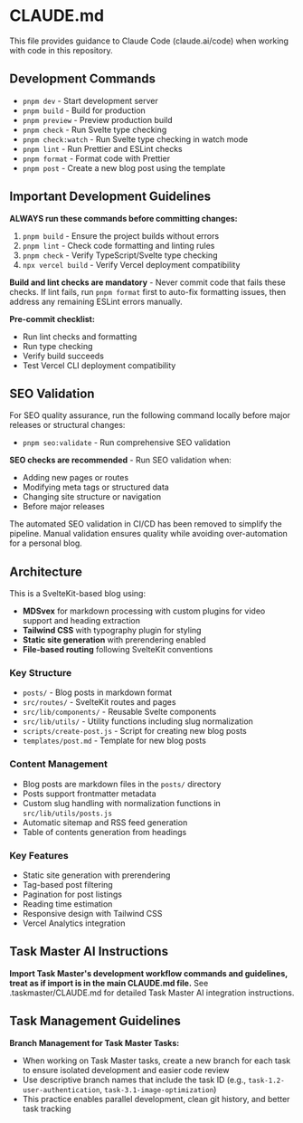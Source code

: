 # CLAUDE.md

This file provides guidance to Claude Code (claude.ai/code) when working with code in this repository.

## Development Commands

- `pnpm dev` - Start development server
- `pnpm build` - Build for production
- `pnpm preview` - Preview production build
- `pnpm check` - Run Svelte type checking
- `pnpm check:watch` - Run Svelte type checking in watch mode
- `pnpm lint` - Run Prettier and ESLint checks
- `pnpm format` - Format code with Prettier
- `pnpm post` - Create a new blog post using the template

## Important Development Guidelines

**ALWAYS run these commands before committing changes:**

1. `pnpm build` - Ensure the project builds without errors
2. `pnpm lint` - Check code formatting and linting rules
3. `pnpm check` - Verify TypeScript/Svelte type checking
4. `npx vercel build` - Verify Vercel deployment compatibility

**Build and lint checks are mandatory** - Never commit code that fails these checks. If lint fails, run `pnpm format` first to auto-fix formatting issues, then address any remaining ESLint errors manually.

**Pre-commit checklist:**

- Run lint checks and formatting
- Run type checking
- Verify build succeeds
- Test Vercel CLI deployment compatibility

## SEO Validation

For SEO quality assurance, run the following command locally before major releases or structural changes:

- `pnpm seo:validate` - Run comprehensive SEO validation

**SEO checks are recommended** - Run SEO validation when:

- Adding new pages or routes
- Modifying meta tags or structured data
- Changing site structure or navigation
- Before major releases

The automated SEO validation in CI/CD has been removed to simplify the pipeline. Manual validation ensures quality while avoiding over-automation for a personal blog.

## Architecture

This is a SvelteKit-based blog using:

- **MDSvex** for markdown processing with custom plugins for video support and heading extraction
- **Tailwind CSS** with typography plugin for styling
- **Static site generation** with prerendering enabled
- **File-based routing** following SvelteKit conventions

### Key Structure

- `posts/` - Blog posts in markdown format
- `src/routes/` - SvelteKit routes and pages
- `src/lib/components/` - Reusable Svelte components
- `src/lib/utils/` - Utility functions including slug normalization
- `scripts/create-post.js` - Script for creating new blog posts
- `templates/post.md` - Template for new blog posts

### Content Management

- Blog posts are markdown files in the `posts/` directory
- Posts support frontmatter metadata
- Custom slug handling with normalization functions in `src/lib/utils/posts.js`
- Automatic sitemap and RSS feed generation
- Table of contents generation from headings

### Key Features

- Static site generation with prerendering
- Tag-based post filtering
- Pagination for post listings
- Reading time estimation
- Responsive design with Tailwind CSS
- Vercel Analytics integration

## Task Master AI Instructions

**Import Task Master's development workflow commands and guidelines, treat as if import is in the main CLAUDE.md file.**
See .taskmaster/CLAUDE.md for detailed Task Master AI integration instructions.

## Task Management Guidelines

**Branch Management for Task Master Tasks:**

- When working on Task Master tasks, create a new branch for each task to ensure isolated development and easier code review
- Use descriptive branch names that include the task ID (e.g., `task-1.2-user-authentication`, `task-3.1-image-optimization`)
- This practice enables parallel development, clean git history, and better task tracking
